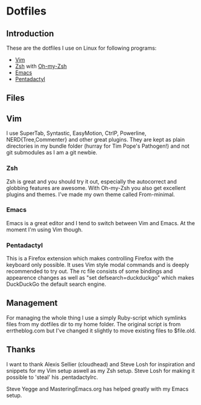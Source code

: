 Dotfiles
========

Introduction
------------

These are the dotfiles I use on Linux for following programs:

* [Vim](http://www.vim.org)
* [Zsh](http://www.zsh.org) with [Oh-my-Zsh](http://www.github.com/robbyrussell/oh-my-zsh)
* [Emacs](http://www.gnu.org/emacs)
* [Pentadactyl](http://dactyl.sourceforge.net/pentadactyl)

Files
-----

## Vim

I use SuperTab, Syntastic, EasyMotion, CtrlP, Powerline, NERD{Tree,Commenter}
and other great plugins. They are kept as plain directories in my bundle folder
(hurray for Tim Pope's Pathogen!) and not git submodules as I am a git newbie.

### Zsh

Zsh is great and you should try it out, especially the autocorrect and globbing
features are awesome. With Oh-my-Zsh you also get excellent plugins and themes.
I've made my own theme called From-minimal.

### Emacs

Emacs is a great editor and I tend to switch between Vim and Emacs. At the
moment I'm using Vim though.

### Pentadactyl

This is a Firefox extension which makes controlling Firefox with the keyboard
only possible. It uses Vim style modal commands and is deeply recommended to
try out. The rc file consists of some bindings and appearence changes as well
as "set defsearch=duckduckgo" which makes DuckDuckGo the default search engine.

Management
----------

For managing the whole thing I use a simply Ruby-script which symlinks files
from my dotfiles dir to my home folder. The original script is from
errtheblog.com but I've changed it slightly to move existing files to
$file.old.

Thanks
------
I want to thank Alexis Sellier (cloudhead) and Steve Losh for inspiration and
snippets for my Vim setup aswell as my Zsh setup. Steve Losh for making it
possible to 'steal' his .pentadactylrc.

Steve Yegge and MasteringEmacs.org has helped greatly with my Emacs setup.

